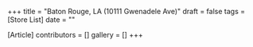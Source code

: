 +++
title = "Baton Rouge, LA (10111 Gwenadele Ave)"
draft = false
tags = [Store List]
date = ""

[Article]
contributors = []
gallery = []
+++